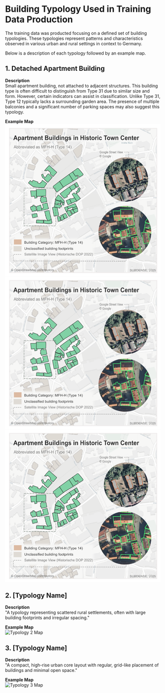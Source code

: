 # Building Typology Used in Training Data Production

The training data was producted focusing on a defined set of building typologies. These typologies represent patterns and characteristics observed in various urban and rural settings in context to Germany. 

Below is a description of each typology followed by an example map.

## 1. Detached Apartment Building

**Description**  
Small apartment building, not attached to adjacent structures. This building type is often difficult to distinguish from Type 31 due to similar size and form. However, certain indicators can assist in classification. Unlike Type 31, Type 12 typically lacks a surrounding garden area. The presence of multiple balconies and a significant number of parking spaces may also suggest this typology.

**Example Map**  
![Typology 1 Map](Maps/Apartments_HistoricTownCenter.png)
![Typology 1 Map](Maps/Apartments_HistoricTownCenter1.png)
![Typology 1 Map](Maps/Apartments_HistoricTownCenter2.png)


## 2. [Typology Name]

**Description**  
"A typology representing scattered rural settlements, often with large building footprints and irregular spacing."

**Example Map**  
![Typology 2 Map](path/to/map2.png)


## 3. [Typology Name]

**Description**  
"A compact, high-rise urban core layout with regular, grid-like placement of buildings and minimal open space."

**Example Map**  
![Typology 3 Map](path/to/map3.png)

